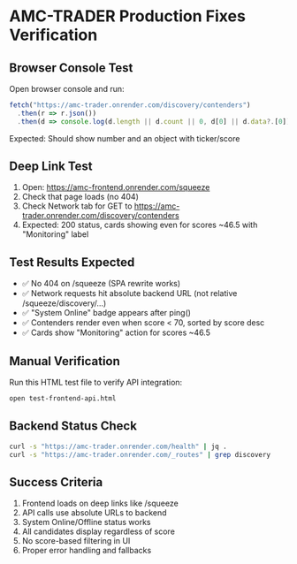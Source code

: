 # AMC-TRADER Production Fixes Verification

## Browser Console Test
Open browser console and run:
```javascript
fetch("https://amc-trader.onrender.com/discovery/contenders")
  .then(r => r.json())
  .then(d => console.log(d.length || d.count || 0, d[0] || d.data?.[0]))
```

Expected: Should show number and an object with ticker/score

## Deep Link Test
1. Open: https://amc-frontend.onrender.com/squeeze
2. Check that page loads (no 404)
3. Check Network tab for GET to https://amc-trader.onrender.com/discovery/contenders
4. Expected: 200 status, cards showing even for scores ~46.5 with "Monitoring" label

## Test Results Expected
- ✅ No 404 on /squeeze (SPA rewrite works)
- ✅ Network requests hit absolute backend URL (not relative /squeeze/discovery/...)
- ✅ "System Online" badge appears after ping()
- ✅ Contenders render even when score < 70, sorted by score desc
- ✅ Cards show "Monitoring" action for scores ~46.5

## Manual Verification
Run this HTML test file to verify API integration:
```bash
open test-frontend-api.html
```

## Backend Status Check
```bash
curl -s "https://amc-trader.onrender.com/health" | jq .
curl -s "https://amc-trader.onrender.com/_routes" | grep discovery
```

## Success Criteria
1. Frontend loads on deep links like /squeeze
2. API calls use absolute URLs to backend
3. System Online/Offline status works
4. All candidates display regardless of score
5. No score-based filtering in UI
6. Proper error handling and fallbacks